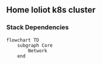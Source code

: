## Home loliot k8s cluster

### Stack Dependencies

```mermaid
flowchart TD
    subgraph Core
        Network
    end
```
